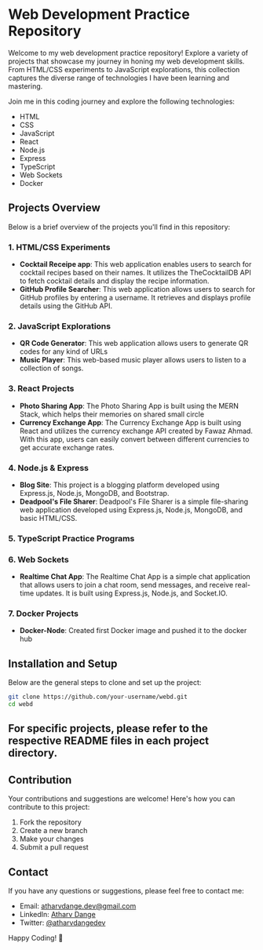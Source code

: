 # Web Development Practice Repository

Welcome to my web development practice repository! Explore a variety of projects that showcase my journey in honing my web development skills. From HTML/CSS experiments to JavaScript explorations, this collection captures the diverse range of technologies I have been learning and mastering.

Join me in this coding journey and explore the following technologies:

- HTML
- CSS
- JavaScript
- React
- Node.js
- Express
- TypeScript
- Web Sockets
- Docker

## Projects Overview

Below is a brief overview of the projects you'll find in this repository:

### 1. HTML/CSS Experiments

- **Cocktail Receipe app**: This web application enables users to search for cocktail recipes based on their names. It utilizes the TheCocktailDB API to fetch cocktail details and display the recipe information.
- **GitHub Profile Searcher**: This web application allows users to search for GitHub profiles by entering a username. It retrieves and displays profile details using the GitHub API.

### 2. JavaScript Explorations

- **QR Code Generator**: This web application allows users to generate QR codes for any kind of URLs
- **Music Player**: This web-based music player allows users to listen to a collection of songs.

### 3. React Projects

- **Photo Sharing App**: The Photo Sharing App is built using the MERN Stack, which helps their memories on shared small circle
- **Currency Exchange App**: The Currency Exchange App is built using React and utilizes the currency exchange API created by Fawaz Ahmad. With this app, users can easily convert between different currencies to get accurate exchange rates.

### 4. Node.js & Express

- **Blog Site**: This project is a blogging platform developed using Express.js, Node.js, MongoDB, and Bootstrap.
- **Deadpool's File Sharer**: Deadpool's File Sharer is a simple file-sharing web application developed using Express.js, Node.js, MongoDB, and basic HTML/CSS.

### 5. TypeScript Practice Programs

### 6. Web Sockets

- **Realtime Chat App**: The Realtime Chat App is a simple chat application that allows users to join a chat room, send messages, and receive real-time updates. It is built using Express.js, Node.js, and Socket.IO.

### 7. Docker Projects

- **Docker-Node**: Created first Docker image and pushed it to the docker hub

## Installation and Setup

Below are the general steps to clone and set up the project:

```bash
git clone https://github.com/your-username/webd.git
cd webd
```

## For specific projects, please refer to the respective README files in each project directory.

## Contribution

Your contributions and suggestions are welcome! Here's how you can contribute to this project:

1. Fork the repository
2. Create a new branch
3. Make your changes
4. Submit a pull request

## Contact

If you have any questions or suggestions, please feel free to contact me:

- Email: atharvdange.dev@gmail.com
- LinkedIn: [Atharv Dange](http://linkedin.com/in/atharvdange)
- Twitter: [@atharvdangedev](https://twitter.com/atharvdangedev)

Happy Coding! 🚀
